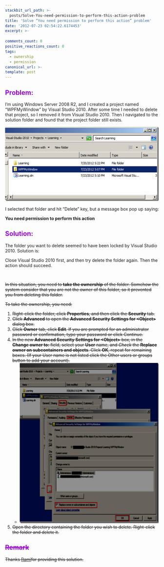 ```yaml
---
stackbit_url_path: >-
  posts/Solve-You-need-permission-to-perform-this-action-problem
title: 'Solve “You need permission to perform this action” problem'
date: '2012-07-23 02:54:22.6174453'
excerpt: >-
  
comments_count: 0
positive_reactions_count: 0
tags: 
  - ownership
  - permission
canonical_url: >-
template: post
---
```

<h2><font color="#9b00d3">Problem:</font></h2>  <p>I’m using Windows Server 2008 R2, and I created a project named “WPFMyWindow” by Visual Studio 2010. After some time I needed to delete that project, so I removed it from Visual Studio 2010. Then I navigated to the solution folder and found that the project folder still exists.</p>  <p><a href="https://raw.githubusercontent.com/Jeff-Tian/blogengine.net/master/Source/BlogEngine/BlogEngine.NET/App_Data/files/image_594.png"><img style="background-image: none; border-right-width: 0px; padding-left: 0px; padding-right: 0px; display: inline; border-top-width: 0px; border-bottom-width: 0px; border-left-width: 0px; padding-top: 0px" title="You need permission to perform this action" border="0" alt="You need permission to perform this action" src="https://raw.githubusercontent.com/Jeff-Tian/blogengine.net/master/Source/BlogEngine/BlogEngine.NET/App_Data/files/image_thumb_289.png" width="544" height="244" /></a></p>  <p>I selected that folder and hit “Delete” key, but a message box pop up saying:</p>  <p><strong>You need permission to perform this action</strong></p>  <h2><font color="#9b00d3">Solution:</font></h2>  <p>The folder you want to delete seemed to have been locked by Visual Studio 2010. Solution is:</p>  <p>Close Visual Studio 2010 first, and then try delete the folder again. Then the action should succeed.</p>  <p>&#160;</p>  <p><strike>In this situation, you need to <strong>take the ownership</strong> of the folder. Somehow the system consider that you are not the owner of this folder, so it prevented you from deleting this folder.</strike></p>  <p><strike>To take the ownership, you need:</strike></p>  <ol>   <li><strike>Right-click the folder, click <strong>Properties</strong>, and then click the <strong>Security</strong> tab. </strike></li>    <li><strike>Click <strong>Advanced</strong> to open the <strong>Advanced Security Settings for &lt;Object&gt;</strong> dialog box. </strike></li>    <li><strike>Click <strong>Owner</strong> tab, click <strong>Edit</strong>. If you are prompted for an administrator password or confirmation, type your password or click Continue. </strike></li>    <li><strike>In the new <strong>Advanced Security Settings for &lt;Object&gt;</strong> box, in the <strong>Change owner to:</strong> field, select your <strong>User</strong> name, and <em>Check</em> the <strong>Replace owner on subcontainers and objects</strong>. Click <strong>OK</strong>, repeat for remaining boxes. (If your User name is not listed click the Other users or groups button to add your account). </strike>      <ul>       <li><a href="https://raw.githubusercontent.com/Jeff-Tian/blogengine.net/master/Source/BlogEngine/BlogEngine.NET/App_Data/files/image_599.png"><strike></strike></a><a href="https://raw.githubusercontent.com/Jeff-Tian/blogengine.net/master/Source/BlogEngine/BlogEngine.NET/App_Data/files/image11_4.png"><img style="background-image: none; border-right-width: 0px; padding-left: 0px; padding-right: 0px; display: inline; border-top-width: 0px; border-bottom-width: 0px; border-left-width: 0px; padding-top: 0px" title="Take ownership" border="0" alt="Take ownership" src="https://raw.githubusercontent.com/Jeff-Tian/blogengine.net/master/Source/BlogEngine/BlogEngine.NET/App_Data/files/image11_thumb.png" width="582" height="526" /></a></a></a><strike> </strike></li>     </ul>   </li>    <li><strike>Open the directory containing the folder you wish to delete. Right-click the folder and delete it. </strike></li> </ol>  <h2><font color="#9b00d3"><strike>Remark</strike></font></h2>  <p><strike>Thanks </strike><a href="http://answers.microsoft.com/en-us/windows/forum/windows_vista-performance/you-need-permission-to-perform-this-action/716fffb3-3ab6-41a0-b92d-4d39395a3a46" target="_blank"><strike>Rami</strike></a><strike>for providing this solution.</strike></p>